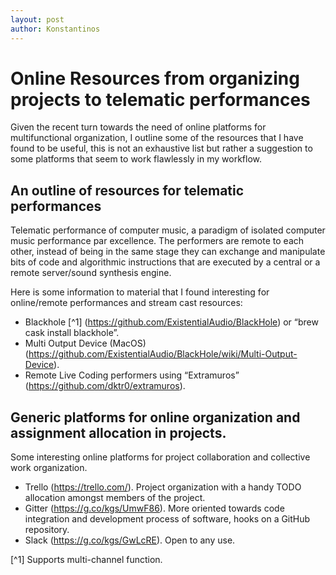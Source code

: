 ```yaml
---
layout: post
author: Konstantinos
---
```


# Online Resources from organizing projects to telematic performances
Given the recent turn towards the need of online platforms for multifunctional organization, I outline some of the resources that I have found to be useful, this is not an exhaustive list but rather a suggestion to some platforms that seem to work flawlessly in my workflow.

## An outline of resources for telematic performances
Telematic performance of computer music, a paradigm of isolated computer music performance par excellence. The performers are remote to each other, instead of being in the same stage they can exchange and manipulate bits of code and algorithmic instructions that are executed by a central or a remote server/sound synthesis engine.

Here is some information to material that I found interesting for online/remote performances and stream cast resources:
- Blackhole [^1] (https://github.com/ExistentialAudio/BlackHole) or “brew cask install blackhole”.
- Multi Output Device (MacOS) (https://github.com/ExistentialAudio/BlackHole/wiki/Multi-Output-Device).
- Remote Live Coding performers using “Extramuros” (https://github.com/dktr0/extramuros).

## Generic platforms for online organization and assignment allocation in projects.
Some interesting online platforms for project collaboration and collective work organization.
- Trello (https://trello.com/). Project organization with a handy TODO allocation amongst members of the project.
- Gitter (https://g.co/kgs/UmwF86). More oriented towards code integration and development process of software, hooks on a GitHub repository.
- Slack (https://g.co/kgs/GwLcRE). Open to any use.

[^1] Supports multi-channel function.